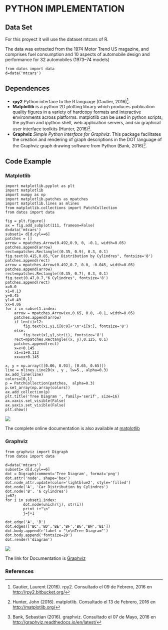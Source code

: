 # PYTHON IMPLEMENTATION 


## Data Set

For this proyect it will use the dataset mtcars of R.

The data was extracted from the 1974 Motor Trend US magazine, and comprises fuel consumption and 10 aspects of automobile design and performance for 32 automobiles (1973–74 models)


~~~~{.python}
from datos import data
d=data('mtcars')
~~~~~~~~~~~~~



## Dependences

* **rpy2** Python interface to the R language (Gautier, 2016)[^1].
* **Matplotlib** is a python 2D plotting library which produces publication quality figures in a variety of hardcopy formats and interactive environments across platforms. matplotlib can be used in python scripts, the python and ipython shell, web application servers, and six graphical user interface toolkits (Hunter, 2016)[^2].
* **Graphviz**  *Simple Python interface for Graphviz*.  This package facilitates the creation and rendering of graph descriptions in the DOT language of the Graphviz graph drawing software from Python (Bank, 2016)[^3].


## Code Example


### Matplotlib


~~~~{.python}
import matplotlib.pyplot as plt
import matplotlib
import numpy as np
import matplotlib.patches as mpatches
import matplotlib.lines as mlines
from matplotlib.collections import PatchCollection
from datos import data

fig = plt.figure()
ax = fig.add_subplot(111, frameon=False)
d=data('mtcars')
subset1= d[d.cyl==6]
patches = []
arrow = mpatches.Arrow(0.492,0.9, 0, -0.1, width=0.05)
patches.append(arrow)
rect=mpatches.Rectangle((0.35, 0.9), 0.3, 0.1)
fig.text(0.415,0.85,"Car Distribution by Cylindres", fontsize='8')
patches.append(rect)
arrow = mpatches.Arrow(0.492,0.7, 0.0, -0.045, width=0.05)
patches.append(arrow)
rect=mpatches.Rectangle((0.35, 0.7), 0.3, 0.1)
fig.text(0.47,0.7,"6 Cylindres", fontsize='8')
patches.append(rect)
x=0.0
x1=0.13
y=0.45
y1=0.49
xx=0.06
for i in subset1.index:
    arrow = mpatches.Arrow(xx,0.65, 0.0, -0.1, width=0.05)
    patches.append(arrow)
    if len(i)>12:
        fig.text(x1,y1,i[0:9]+"\n"+i[9:], fontsize='8')
    else:
        fig.text(x1,y1,str(i), fontsize='8')
    rect=mpatches.Rectangle((x, y),0.125, 0.1)
    patches.append(rect)
    x=x+0.145
    x1=x1+0.113
    xx=xx+0.145

x, y = np.array([[0.06, 0.93], [0.65, 0.65]])
line = mlines.Line2D(x , y , lw=5., alpha=0.3)
ax.add_line(line)
colors=[0,1]
p = PatchCollection(patches,  alpha=0.3)
p.set_array(np.array(colors))
ax.add_collection(p)
plt.title('Tree Diagram ', family='serif', size=16)
ax.xaxis.set_visible(False)
ax.yaxis.set_visible(False)
plt.show()
~~~~~~~~~~~~~

![](figures/A61Tree_DiagramPy_figure2_1.png)


The complete online documentation is also available at [matplotlib](http://matplotlib.org/contents.html)

### Graphviz


~~~~{.python}
from graphviz import Digraph
from datos import data

d=data('mtcars')
subset1= d[d.cyl==6]
dot = Digraph(comment='Tree Diagram', format='png')
dot.attr('node', shape='box')
dot.node_attr.update(color='lightblue2', style='filled')
dot.node('A', 'Car Distribution by Cylindres')
dot.node('B', '6 cylindres')
j=67;
for i in subset1.index:
        dot.node(unichr(j), str(i))
        print i+"\n"
        j=j+1

dot.edge('A', 'B')
dot.edges(['BC','BD','BE','BF','BG','BH','BI'])
dot.body.append(r'label = "\n\nTree Diagram"')
dot.body.append('fontsize=20')
dot.render('diagram')
~~~~~~~~~~~~~

![](figures/A61Tree_DiagramPy_figure3_1.png)

The link for Documentation is [Graphviz](http://graphviz.readthedocs.io/en/latest/index.html)


### References

[^1]: Gautier, Laurent (2016). rpy2. Consultado el 09 de Febrero, 2016 en http://rpy2.bitbucket.org/
[^2]: Hunter, John (2016). matplotlib. Consultado el 13 de Febrero, 2016 en http://matplotlib.org/
[^3]: Bank, Sebastian (2016). graphviz. Consultado el 07 de Mayo, 2016 en http://graphviz.readthedocs.io/en/latest/
